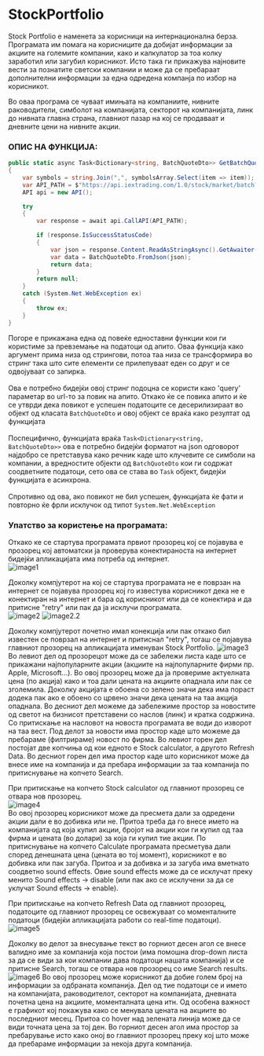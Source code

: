 # StockPortfolio

Stock Portfolio е наменета за корисници на интернационална берза.
Програмата им помага на корисниците да добијат информации за акциите на големите компании, 
како и калкулатор за тоа колку заработил или загубил корисникот.
Исто така ги прикажува најновите вести за познатите светски компании и може да се пребараат дополнителни информации за 
една одредена компанја по избор на корисникот.

Во оваа програма се чуваат имињата на компаниите, нивните раководители, симболот на компанијата, секторот на компанијата, линк до нивната главна страна, главниот пазар на кој се продаваат и дневните цени на нивните акции.

### ОПИС НА ФУНКЦИЈА:
```csharp
public static async Task<Dictionary<string, BatchQuoteDto>> GetBatchQuoteData(string[] symbolsArray) 
{
    var symbols = string.Join(",", symbolsArray.Select(item => item));
    var API_PATH = $"https://api.iextrading.com/1.0/stock/market/batch?symbols={symbols}&types=quote";
    API api = new API();

    try 
    {
        var response = await api.CallAPI(API_PATH);

        if (response.IsSuccessStatusCode) 
        {
            var json = response.Content.ReadAsStringAsync().GetAwaiter().GetResult();
            var data = BatchQuoteDto.FromJson(json);
            return data;
        }
        return null;
    }
    catch (System.Net.WebException ex) 
    {
        throw ex;
    }
}
```

Погоре е прикажана една од повеќе едноставни функции кои ги користиме за превземање на податоци од апито. Оваа функција како аргумент прима низа од стрингови, потоа таа низа се трансформира во стринг така што сите елементи се прилепуваат еден со друг и се одвојуваат со запирка. <br><br>
Ова е потребно бидејќи овој стринг подоцна се користи како 'query' параметар во url-то за повик на апито. Откако ќе се повика апито и ќе се утврди дека повикот е успешен податоците се десерилизираат во објект од класата ```BatchQuoteDto``` и овој објект се враќа како резултат од функцијата <br><br>
Поспецифично, функцијата враќа ```Task<Dictionary<string, BatchQuoteDto>>``` ова е потребно бидејќи форматот на json одговорот најдобро се претставува како речник каде што клучевите се симболи на компании, а вредностите објекти од ```BatchQuoteDto``` кои ги содржат соодветните податоци, сето ова се става во ```Task``` објект, бидејќи функцијата е асинхрона. <br><br>
Спротивно од ова, ако повикот не бил успешен, функцијата ќе фати и повторно ќе фрли исклучок од типот ```System.Net.WebException``` 

### Упатство за користење на програмата:

Откако ке се стартува програмата првиот прозорец кој се појавува е прозорец кој автоматски ја проверува конектираноста на интернет бидејќи апликацијата има потреба од интернет. <br/>![image1](https://image.prntscr.com/image/-diH8OGlRV6tAqixvItnLA.png)

Доколку компјутерот на кој се стартува програмата не е поврзан на интернет се појавува прозорец кој го известува корисникот дека не е конектиран на интернет и бара од корисникот или да се конектира и да притисне "retry" или пак да ја исклучи програмата. 
<br/>![image2](https://i.imgur.com/e4unxli.png) ![image2.2](https://i.imgur.com/Gnme0AY.png)

Доколку компјутерот почетно имал конекција или пак откако бил известен се поврзал на интернет и притиснал "retry", тогаш се појавува главниот прозорец на апликацијата именуван Stock Portfolio. ![image3](https://image.prntscr.com/image/zr5NrqLMQdO6PODoxovA6w.png) Во левиот дел од прозорецот може да се забележи листа каде што се прикажани најпопуларните акции (акциите на најпопуларните фирми пр. Apple, Microsoft...). Во овој прозорец може да ја провериме актуелната цена (по акција) како и тоа дали цената на акциите опаднала или пак се зголемила. Доколку акцијата е обоена со зелено значи дека има пораст додека пак ако е обоено со црвено значи дека цената на таа акција опаднала. Во десниот дел можеме да забележиме простор за новостите од светот на бизнисот претставени со наслов (линк) и кратка содржина. Со притискање на насловот на новоста програмата ве води до изворот на таа вест. Под делот за новости има простор каде што можеме да пребараме (филтрираме) новост по фирма. Во левиот горен дел постојат две копчиња од кои едното е Stock calculator, а другото Refresh Data. Во десниот горен дел има простор каде што корисникот може да внесе име на компанија и да пребара информации за таа компанија по притиснување на копчето Search.

При притискање на копчето Stock calculator од главниот прозорец се отвара нов прозорец.<br/> ![image4](https://image.prntscr.com/image/JhWTAmKiRcCgBNLfo-mu_A.png)<br/> Во овој прозорец корисникот може да пресмета дали за одредени акции дали е во добивка или не. Притоа треба да го внесе името на компанијата од која купил акции, бројот на акции кои ги купил од таа фирма и цената (во долари) за која ги купил тие акции. По притиснување на копчето Calculate програмата пресметува дали според денешната цена (цената во тој момент), корисникот е во добивка или пак загуба. Притоа и за добивка и за загуба има вметнато соодветно sound effects. Овие sound effects може да се исклучат преку менито Sound effects -> disable (или пак ако се исклучени за да се уклучат Sound effects -> enable).

При притискање на копчето Refresh Data од главниот прозорец, податоците од главниот прозорец се освежуваат со моменталните податоци (бидејќи апликацијата работи со real-time податоци). <br/>![image5](https://image.prntscr.com/image/qRHriemdSPqEOkNLUi3Qkw.png)

Доколку во делот за внесување текст во горниот десен агол се внесе валидно име за компанија која постои (има помошна drop-down листа за да се види за кои компании дава податоци нашата компанија) и се притисне Search, тогаш се отвара нов прозорец со име Search results. ![image6](https://image.prntscr.com/image/YXmgnFmoSEyiPnSX89DjBA.png) Во овој прозорец може корисникот да добие голем број на информации за одбраната компанија. Дел од тие податоци се и името на компанијата, раководителот, секторот на компанијата, дневната почетна цена на акциите, моменталната цена итн. Од особена важност е графикот кој покажува како се менувала цената на акциите во последниот месец. Притоа со hover над зелената линија може да се види точната цена за тој ден. Во горниот десен агол има простор за пребарување исто како оној во главниот прозорец преку кој што може да пребараме информации за некоја друга компанија.





